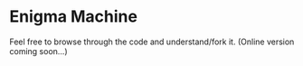# Enigma Machine

Feel free to browse through the code and understand/fork it. (Online version coming soon...)